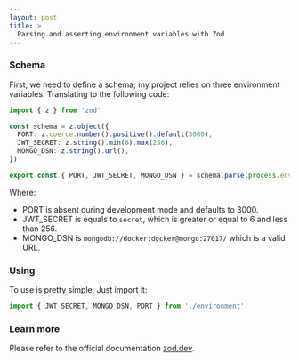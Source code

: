 ```yaml
---
layout: post
title: >
  Parsing and asserting environment variables with Zod
---
```


### Schema

First, we need to define a schema; my project relies on three environment variables. Translating to the following code:

```typescript
import { z } from 'zod'

const schema = z.object({
  PORT: z.coerce.number().positive().default(3000),
  JWT_SECRET: z.string().min(6).max(256),
  MONGO_DSN: z.string().url(),
})

export const { PORT, JWT_SECRET, MONGO_DSN } = schema.parse(process.env)
```

Where:

* PORT is absent during development mode and defaults to 3000.
* JWT_SECRET is equals to `secret`, which is greater or equal to 6 and less than 256.
* MONGO_DSN is `mongodb://docker:docker@mongo:27017/` which is a valid URL.

### Using

To use is pretty simple. Just import it:

```typescript
import { JWT_SECRET, MONGO_DSN, PORT } from './environment'
```

### Learn more

Please refer to the official documentation [zod.dev](https://zod.dev/).
